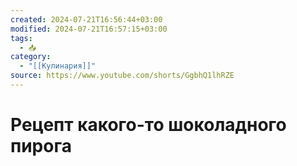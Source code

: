 ```yaml
---
created: 2024-07-21T16:56:44+03:00
modified: 2024-07-21T16:57:15+03:00
tags:
  - 📥
category:
  - "[[Кулинария]]"
source: https://www.youtube.com/shorts/GgbhQ1lhRZE
---
```


# Рецепт какого-то шоколадного пирога
